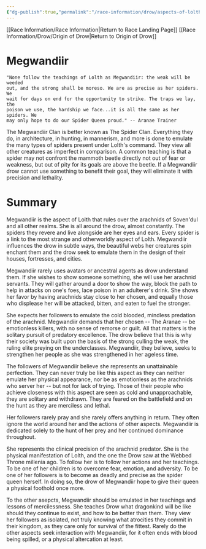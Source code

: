 ```yaml
---
{"dg-publish":true,"permalink":"/race-information/drow/aspects-of-lolth/megwandiir/","dgHomeLink":true,"dgPassFrontmatter":false}
---
```


[[Race Information/Race Information|Return to Race Landing Page]]
[[Race Information/Drow/Origin of Drow|Return to Origin of Drow]]
# Megwandiir
	"None follow the teachings of Lolth as Megwandiir: the weak will be weeded 
	out, and the strong shall be moreso. We are as precise as her spiders. We 
	wait for days on end for the opportunity to strike. The traps we lay, the 
	poison we use, the hardship we face...it is all the same as her spiders. We 
	may only hope to do our Spider Queen proud." -- Aranae Trainer

The Megwandiir Clan is better known as The Spider Clan. Everything they do, in architecture, in hunting, in mannerism, and more is done to emulate the many types of spiders present under Lolth's command. They view all other creatures as imperfect in comparison. A common teaching is that a spider may not confront the mammoth beetle directly not out of fear or weakness, but out of pity for its goals are above the beetle. If a Megwandiir drow cannot use something to benefit their goal, they will eliminate it with precision and lethality. 

# Summary

Megwandiir is the aspect of Lolth that rules over the arachnids of Soven'dul and all other realms. She is all around the drow, almost constantly. The spiders they revere and live alongside are her eyes and ears. Every spider is a link to the most strange and otherworldly aspect of Lolth. Megwandiir influences the drow in subtle ways, the beautiful webs her creatures spin enchant them and the drow seek to emulate them in the design of their houses, fortresses, and cities. 

Megwandiir rarely uses avatars or ancestral agents as drow understand them. If she wishes to show someone something, she will use her arachnid servants. They will gather around a door to show the way, block the path to help in attacks on one's foes, lace poison in an adulterer's drink. She shows her favor by having arachnids stay close to her chosen, and equally those who displease her will be attacked, bitten, and eaten to fuel the stronger. 

She expects her followers to emulate the cold blooded, mindless predation of the arachnid. Megwandiir demands that her chosen -- The Aranae -- be emotionless killers, with no sense of remorse or guilt. All that matters is the solitary pursuit of predatory excellence. The drow believe that this is why their society was built upon the basis of the strong culling the weak, the ruling elite preying on the underclasses. Megwandiir, they believe, seeks to strengthen her people as she was strengthened in her ageless time. 

The followers of Megwandiir believe she represents an unattainable perfection. They can never truly be like this aspect as they can neither emulate her physical appearance, nor be as emotionless as the arachnids who server her -- but not for lack of trying. Those of their people who achieve closeness with this aspect are seen as cold and unapproachable, they are solitary and withdrawn. They are feared on the battlefield and on the hunt as they are merciless and lethal. 

Her followers rarely pray and she rarely offers anything in return. They often ignore the world around her and the actions of other aspects. Megwandiir is dedicated solely to the hunt of her prey and her continued dominance throughout. 

She represents the clinical precision of the arachnid predator. She is the physical manifestation of Lolth, and the one the Drow saw at the Webbed Throne millenia ago. To follow her is to follow her actions and her teachings. To be one of her children is to overcome fear, emotion, and adversity. To be one of her followers is to become as deadly and precise as the spider queen herself. In doing so, the drow of Megwandiir hope to give their queen a physical foothold once more.

To the other asepcts, Megwandiir should be emulated in her teachings and lessons of mercilessness. She teaches Drow what dragonkind will be like should they continue to exist, and how to be better than them. They view her followers as isolated, not truly knowing what atrocities they commit in their kingdom, as they care only for survival of the fittest. Rarely do the other aspects seek interaction with Megwandiir, for it often ends with blood being spilled, or a physical altercation at least. 